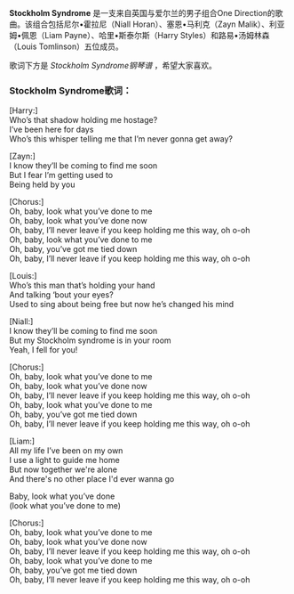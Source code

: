 

**Stockholm Syndrome** 是一支来自英国与爱尔兰的男子组合One Direction的歌曲。该组合包括尼尔•霍拉尼（Niall
Horan）、塞恩•马利克（Zayn Malik）、利亚姆•佩恩（Liam Payne）、哈里•斯泰尔斯（Harry
Styles）和路易•汤姆林森（Louis Tomlinson）五位成员。

  
歌词下方是 _Stockholm Syndrome钢琴谱_ ，希望大家喜欢。

### Stockholm Syndrome歌词：

[Harry:]  
Who’s that shadow holding me hostage?  
I’ve been here for days  
Who’s this whisper telling me that I’m never gonna get away?

[Zayn:]  
I know they’ll be coming to find me soon  
But I fear I’m getting used to  
Being held by you

[Chorus:]  
Oh, baby, look what you’ve done to me  
Oh, baby, look what you’ve done now  
Oh, baby, I’ll never leave if you keep holding me this way, oh o-oh  
Oh, baby, look what you’ve done to me  
Oh, baby, you’ve got me tied down  
Oh, baby, I’ll never leave if you keep holding me this way, oh o-oh

[Louis:]  
Who’s this man that’s holding your hand  
And talking ‘bout your eyes?  
Used to sing about being free but now he’s changed his mind

[Niall:]  
I know they’ll be coming to find me soon  
But my Stockholm syndrome is in your room  
Yeah, I fell for you!

[Chorus:]  
Oh, baby, look what you’ve done to me  
Oh, baby, look what you’ve done now  
Oh, baby, I’ll never leave if you keep holding me this way, oh o-oh  
Oh, baby, look what you’ve done to me  
Oh, baby, you’ve got me tied down  
Oh, baby, I’ll never leave if you keep holding me this way, oh o-oh

[Liam:]  
All my life I’ve been on my own  
I use a light to guide me home  
But now together we're alone  
And there's no other place I'd ever wanna go

Baby, look what you’ve done  
(look what you’ve done to me)

[Chorus:]  
Oh, baby, look what you’ve done to me  
Oh, baby, look what you’ve done now  
Oh, baby, I’ll never leave if you keep holding me this way, oh o-oh  
Oh, baby, look what you’ve done to me  
Oh, baby, you’ve got me tied down  
Oh, baby, I’ll never leave if you keep holding me this way, oh o-oh

